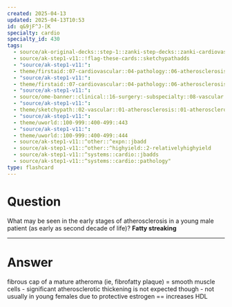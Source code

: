 ```yaml
---
created: 2025-04-13
updated: 2025-04-13T10:53
id: q&9jF^J-[K
specialty: cardio
specialty_id: 430
tags:
  - source/ak-original-decks::step-1::zanki-step-decks::zanki-cardiovascular::cardio-pathology
  - source/ak-step1-v11::!flag-these-cards::sketchypathadds
  - "source/ak-step1-v11:": 
  - theme/firstaid::07-cardiovascular::04-pathology::06-atherosclerosis
  - "source/ak-step1-v11:": 
  - theme/firstaid::07-cardiovascular::04-pathology::06-atherosclerosis::progression
  - "source/ak-step1-v11:": 
  - source/ome-banner::clinical::16-surgery:-subspecialty::08-vascular
  - "source/ak-step1-v11:": 
  - theme/sketchypath::02-vascular::01-atherosclerosis::01-atherosclerosis-pathophysiology
  - "source/ak-step1-v11:": 
  - theme/uworld::100-999::400-499::443
  - "source/ak-step1-v11:": 
  - theme/uworld::100-999::400-499::444
  - source/ak-step1-v11::^other::^expn::jbadd
  - source/ak-step1-v11::^other::^highyield::2-relativelyhighyield
  - source/ak-step1-v11::^systems::cardio::jbadds
  - source/ak-step1-v11::^systems::cardio::pathology"
type: flashcard
---
```


# Question
What may be seen in the early stages of atherosclerosis in a young male patient (as early as second decade of life)?   **Fatty streaking**

---

# Answer
fibrous cap of a mature atheroma (ie, fibrofatty plaque) = smooth muscle cells  - significant atherosclerotic thickening is not expected though - not usually in young females due to protective estrogen == increases HDL